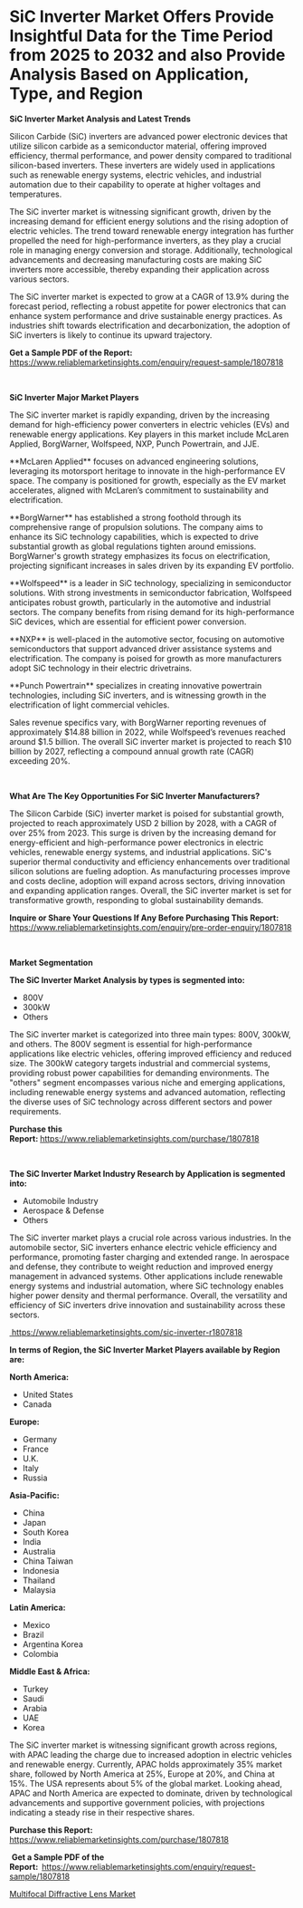 <p><h1>SiC Inverter Market Offers Provide Insightful Data for the Time Period from 2025 to 2032 and also Provide Analysis Based on Application, Type, and Region</h1></p><p><strong>SiC Inverter Market Analysis and Latest Trends</strong></p>
<p><p>Silicon Carbide (SiC) inverters are advanced power electronic devices that utilize silicon carbide as a semiconductor material, offering improved efficiency, thermal performance, and power density compared to traditional silicon-based inverters. These inverters are widely used in applications such as renewable energy systems, electric vehicles, and industrial automation due to their capability to operate at higher voltages and temperatures.</p><p>The SiC inverter market is witnessing significant growth, driven by the increasing demand for efficient energy solutions and the rising adoption of electric vehicles. The trend toward renewable energy integration has further propelled the need for high-performance inverters, as they play a crucial role in managing energy conversion and storage. Additionally, technological advancements and decreasing manufacturing costs are making SiC inverters more accessible, thereby expanding their application across various sectors.</p><p>The SiC inverter market is expected to grow at a CAGR of 13.9% during the forecast period, reflecting a robust appetite for power electronics that can enhance system performance and drive sustainable energy practices. As industries shift towards electrification and decarbonization, the adoption of SiC inverters is likely to continue its upward trajectory.</p></p>
<p><strong>Get a Sample PDF of the Report:&nbsp;</strong> <a href="https://www.reliablemarketinsights.com/enquiry/request-sample/1807818?utm_campaign=3206&utm_medium=2&utm_source=Github&utm_content=ia&utm_term=06042025&utm_id=sic-inverter">https://www.reliablemarketinsights.com/enquiry/request-sample/1807818</a></p>
<p>&nbsp;</p>
<p><strong>SiC Inverter Major Market Players</strong></p>
<p><p>The SiC inverter market is rapidly expanding, driven by the increasing demand for high-efficiency power converters in electric vehicles (EVs) and renewable energy applications. Key players in this market include McLaren Applied, BorgWarner, Wolfspeed, NXP, Punch Powertrain, and JJE.</p><p>**McLaren Applied** focuses on advanced engineering solutions, leveraging its motorsport heritage to innovate in the high-performance EV space. The company is positioned for growth, especially as the EV market accelerates, aligned with McLaren’s commitment to sustainability and electrification.</p><p>**BorgWarner** has established a strong foothold through its comprehensive range of propulsion solutions. The company aims to enhance its SiC technology capabilities, which is expected to drive substantial growth as global regulations tighten around emissions. BorgWarner's growth strategy emphasizes its focus on electrification, projecting significant increases in sales driven by its expanding EV portfolio.</p><p>**Wolfspeed** is a leader in SiC technology, specializing in semiconductor solutions. With strong investments in semiconductor fabrication, Wolfspeed anticipates robust growth, particularly in the automotive and industrial sectors. The company benefits from rising demand for its high-performance SiC devices, which are essential for efficient power conversion.</p><p>**NXP** is well-placed in the automotive sector, focusing on automotive semiconductors that support advanced driver assistance systems and electrification. The company is poised for growth as more manufacturers adopt SiC technology in their electric drivetrains.</p><p>**Punch Powertrain** specializes in creating innovative powertrain technologies, including SiC inverters, and is witnessing growth in the electrification of light commercial vehicles.</p><p>Sales revenue specifics vary, with BorgWarner reporting revenues of approximately $14.88 billion in 2022, while Wolfspeed’s revenues reached around $1.5 billion. The overall SiC inverter market is projected to reach $10 billion by 2027, reflecting a compound annual growth rate (CAGR) exceeding 20%.</p></p>
<p>&nbsp;</p>
<p><strong>What Are The Key Opportunities For SiC Inverter Manufacturers?</strong></p>
<p><p>The Silicon Carbide (SiC) inverter market is poised for substantial growth, projected to reach approximately USD 2 billion by 2028, with a CAGR of over 25% from 2023. This surge is driven by the increasing demand for energy-efficient and high-performance power electronics in electric vehicles, renewable energy systems, and industrial applications. SiC's superior thermal conductivity and efficiency enhancements over traditional silicon solutions are fueling adoption. As manufacturing processes improve and costs decline, adoption will expand across sectors, driving innovation and expanding application ranges. Overall, the SiC inverter market is set for transformative growth, responding to global sustainability demands.</p></p>
<p><strong>Inquire or Share Your Questions If Any Before Purchasing This Report:</strong> <a href="https://www.reliablemarketinsights.com/enquiry/pre-order-enquiry/1807818?utm_campaign=3206&utm_medium=2&utm_source=Github&utm_content=ia&utm_term=06042025&utm_id=sic-inverter">https://www.reliablemarketinsights.com/enquiry/pre-order-enquiry/1807818</a></p>
<p>&nbsp;</p>
<p><strong>Market Segmentation</strong></p>
<p><strong>The SiC Inverter Market Analysis by types is segmented into:</strong></p>
<p><ul><li>800V</li><li>300kW</li><li>Others</li></ul></p>
<p><p>The SiC inverter market is categorized into three main types: 800V, 300kW, and others. The 800V segment is essential for high-performance applications like electric vehicles, offering improved efficiency and reduced size. The 300kW category targets industrial and commercial systems, providing robust power capabilities for demanding environments. The "others" segment encompasses various niche and emerging applications, including renewable energy systems and advanced automation, reflecting the diverse uses of SiC technology across different sectors and power requirements.</p></p>
<p><strong>Purchase this Report:&nbsp;</strong><a href="https://www.reliablemarketinsights.com/purchase/1807818?utm_campaign=3206&utm_medium=2&utm_source=Github&utm_content=ia&utm_term=06042025&utm_id=sic-inverter">https://www.reliablemarketinsights.com/purchase/1807818</a></p>
<p>&nbsp;</p>
<p><strong>The SiC Inverter Market Industry Research by Application is segmented into:</strong></p>
<p><ul><li>Automobile Industry</li><li>Aerospace & Defense</li><li>Others</li></ul></p>
<p><p>The SiC inverter market plays a crucial role across various industries. In the automobile sector, SiC inverters enhance electric vehicle efficiency and performance, promoting faster charging and extended range. In aerospace and defense, they contribute to weight reduction and improved energy management in advanced systems. Other applications include renewable energy systems and industrial automation, where SiC technology enables higher power density and thermal performance. Overall, the versatility and efficiency of SiC inverters drive innovation and sustainability across these sectors.</p></p>
<p><a href="https://www.reliablemarketinsights.com/sic-inverter-r1807818?utm_campaign=3206&utm_medium=2&utm_source=Github&utm_content=ia&utm_term=06042025&utm_id=sic-inverter">&nbsp;https://www.reliablemarketinsights.com/sic-inverter-r1807818</a></p>
<p><strong>In terms of Region, the SiC Inverter Market Players available by Region are:</strong></p>
<p>
    <p> <strong> North America: </strong>
        <ul>
            <li>United States</li>
            <li>Canada</li>
        </ul>
        </p> 
    <p> <strong> Europe: </strong>
        <ul>
            <li>Germany</li>
            <li>France</li>
            <li>U.K.</li>
            <li>Italy</li>
            <li>Russia</li>
        </ul>
        </p> 
    <p> <strong> Asia-Pacific: </strong>
        <ul>
            <li>China</li>
            <li>Japan</li>
            <li>South Korea</li>
            <li>India</li>
            <li>Australia</li>
            <li>China Taiwan</li>
            <li>Indonesia</li>
            <li>Thailand</li>
            <li>Malaysia</li>
        </ul>
        </p> 
    <p> <strong> Latin America: </strong>
        <ul>
            <li>Mexico</li>
            <li>Brazil</li>
            <li>Argentina Korea</li>
            <li>Colombia</li>
        </ul>
        </p> 
    <p> <strong> Middle East & Africa: </strong>
        <ul>
            <li>Turkey</li>
            <li>Saudi</li>
            <li>Arabia</li>
            <li>UAE</li>
            <li>Korea</li>
        </ul>
    </p>
    </p>
<p><p>The SiC inverter market is witnessing significant growth across regions, with APAC leading the charge due to increased adoption in electric vehicles and renewable energy. Currently, APAC holds approximately 35% market share, followed by North America at 25%, Europe at 20%, and China at 15%. The USA represents about 5% of the global market. Looking ahead, APAC and North America are expected to dominate, driven by technological advancements and supportive government policies, with projections indicating a steady rise in their respective shares.</p></p>
<p><strong>Purchase this Report: </strong><a href="https://www.reliablemarketinsights.com/purchase/1807818?utm_campaign=3206&utm_medium=2&utm_source=Github&utm_content=ia&utm_term=06042025&utm_id=sic-inverter">https://www.reliablemarketinsights.com/purchase/1807818</a></p>
<p>&nbsp;<strong>Get a Sample PDF of the Report:&nbsp;&nbsp;</strong><a href="https://www.reliablemarketinsights.com/enquiry/request-sample/1807818?utm_campaign=3206&utm_medium=2&utm_source=Github&utm_content=ia&utm_term=06042025&utm_id=sic-inverter">https://www.reliablemarketinsights.com/enquiry/request-sample/1807818</a></p>
<p><strong></strong></p>
<p><p><a href="https://github.com/ugurgyuri/Market-Research-Report-List-1/blob/main/multifocal-diffractive-lens-market.md?utm_campaign=3206&utm_medium=2&utm_source=Github&utm_content=ia&utm_term=06042025&utm_id=sic-inverter">Multifocal Diffractive Lens Market</a></p></p>